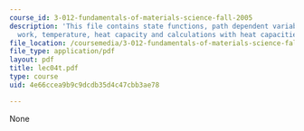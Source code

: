 ```yaml
---
course_id: 3-012-fundamentals-of-materials-science-fall-2005
description: 'This file contains state functions, path dependent variables: heat and
  work, temperature, heat capacity and calculations with heat capacities.'
file_location: /coursemedia/3-012-fundamentals-of-materials-science-fall-2005/4e66ccea9b9c9dcdb35d4c47cbb3ae78_lec04t.pdf
file_type: application/pdf
layout: pdf
title: lec04t.pdf
type: course
uid: 4e66ccea9b9c9dcdb35d4c47cbb3ae78

---
```

None